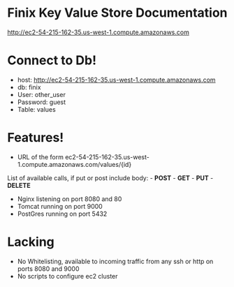 # Finix Key Value Store Documentation
http://ec2-54-215-162-35.us-west-1.compute.amazonaws.com
# Connect to Db!
- host: http://ec2-54-215-162-35.us-west-1.compute.amazonaws.com
- db: finix
- User: other_user
- Password: guest
- Table: values
# Features!
  - URL of the form ec2-54-215-162-35.us-west-1.compute.amazonaws.com/values/{id}
        
List of available calls, if put or post include body:
            - **POST**
            - **GET**
            - **PUT**
            - **DELETE**
  - Nginx listening on port 8080 and 80
  - Tomcat running on port 9000
  - PostGres running on port 5432
  
# Lacking
- No Whitelisting, available to incoming traffic from any ssh or http on ports 8080 and 9000
- No scripts to configure ec2 cluster
